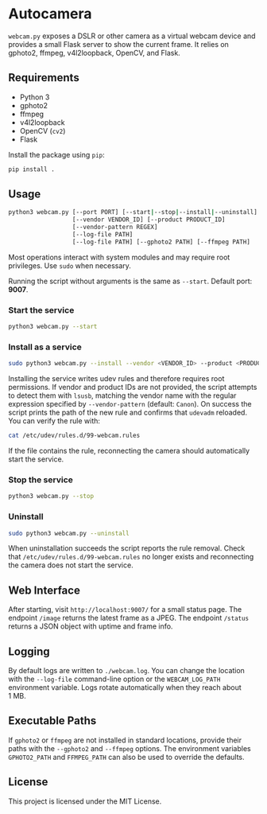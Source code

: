 # Autocamera

`webcam.py` exposes a DSLR or other camera as a virtual webcam device and
provides a small Flask server to show the current frame. It relies on gphoto2,
ffmpeg, v4l2loopback, OpenCV, and Flask.

## Requirements

- Python 3
- gphoto2
- ffmpeg
- v4l2loopback
- OpenCV (`cv2`)
- Flask

Install the package using ``pip``:

```bash
pip install .
```

## Usage

```bash
python3 webcam.py [--port PORT] [--start|--stop|--install|--uninstall]
                  [--vendor VENDOR_ID] [--product PRODUCT_ID]
                  [--vendor-pattern REGEX]
                  [--log-file PATH]
                  [--log-file PATH] [--gphoto2 PATH] [--ffmpeg PATH]
```

Most operations interact with system modules and may require root privileges.
Use `sudo` when necessary.

Running the script without arguments is the same as `--start`.
Default port: **9007**.

### Start the service

```bash
python3 webcam.py --start
```

### Install as a service

```bash
sudo python3 webcam.py --install --vendor <VENDOR_ID> --product <PRODUCT_ID>
```

Installing the service writes udev rules and therefore requires root
permissions. If vendor and product IDs are not provided, the script attempts to
detect them with `lsusb`, matching the vendor name with the regular expression
specified by `--vendor-pattern` (default: `Canon`).
On success the script prints the path of the new rule and confirms that
`udevadm` reloaded. You can verify the rule with:

```bash
cat /etc/udev/rules.d/99-webcam.rules
```

If the file contains the rule, reconnecting the camera should automatically
start the service.

### Stop the service

```bash
python3 webcam.py --stop
```

### Uninstall

```bash
sudo python3 webcam.py --uninstall
```

When uninstallation succeeds the script reports the rule removal. Check that
`/etc/udev/rules.d/99-webcam.rules` no longer exists and reconnecting the camera
does not start the service.

## Web Interface

After starting, visit `http://localhost:9007/` for a small status page.
The endpoint `/image` returns the latest frame as a JPEG.
The endpoint `/status` returns a JSON object with uptime and frame info.

## Logging

By default logs are written to `./webcam.log`. You can change the location with
the `--log-file` command-line option or the `WEBCAM_LOG_PATH` environment
variable. Logs rotate automatically when they reach about 1&nbsp;MB.

## Executable Paths

If `gphoto2` or `ffmpeg` are not installed in standard locations, provide their
paths with the `--gphoto2` and `--ffmpeg` options. The environment variables
`GPHOTO2_PATH` and `FFMPEG_PATH` can also be used to override the defaults.

## License

This project is licensed under the MIT License.
